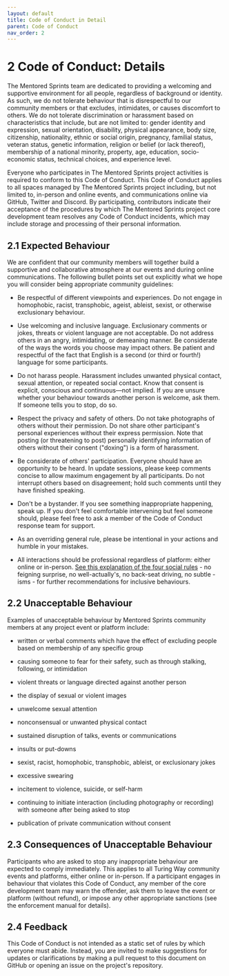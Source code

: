 ```yaml
---
layout: default
title: Code of Conduct in Detail
parent: Code of Conduct
nav_order: 2
---
```


# 2 Code of Conduct: Details

The Mentored Sprints team are dedicated to providing a welcoming and supportive environment for all people, regardless of background or identity. As such, we do not tolerate behaviour that is disrespectful to our community members or that excludes, intimidates, or causes discomfort to others. We do not tolerate discrimination or harassment based on characteristics that include, but are not limited to: gender identity and expression, sexual orientation, disability, physical appearance, body size, citizenship, nationality, ethnic or social origin, pregnancy, familial status, veteran status, genetic information, religion or belief (or lack thereof), membership of a national minority, property, age, education, socio-economic status, technical choices, and experience level.

Everyone who participates in The Mentored Sprints project activities is required to conform to this Code of Conduct. This Code of Conduct applies to all spaces managed by The Mentored Sprints project including, but not limited to, in-person and online events, and communications online via GitHub, Twitter and Discord. By participating, contributors indicate their acceptance of the procedures by which The Mentored Sprints project core development team resolves any Code of Conduct incidents, which may include storage and processing of their personal information.

## 2.1 Expected Behaviour

We are confident that our community members will together build a supportive and collaborative atmosphere at our events and during online communications. The following bullet points set out explicitly what we hope you will consider being appropriate community guidelines:

- Be respectful of different viewpoints and experiences. Do not engage in homophobic, racist, transphobic, ageist, ableist, sexist, or otherwise exclusionary behaviour.

- Use welcoming and inclusive language. Exclusionary comments or jokes, threats or violent language are not acceptable. Do not address others in an angry, intimidating, or demeaning manner. Be considerate of the ways the words you choose may impact others. Be patient and respectful of the fact that English is a second (or third or fourth!) language for some participants.

- Do not harass people. Harassment includes unwanted physical contact, sexual attention, or repeated social contact. Know that consent is explicit, conscious and continuous—not implied. If you are unsure whether your behaviour towards another person is welcome, ask them. If someone tells you to stop, do so.

- Respect the privacy and safety of others. Do not take photographs of others without their permission. Do not share other participant's personal experiences without their express permission. Note that posting (or threatening to post) personally identifying information of others without their consent ("doxing") is a form of harassment.

- Be considerate of others' participation. Everyone should have an opportunity to be heard. In update sessions, please keep comments concise to allow maximum engagement by all participants. Do not interrupt others based on disagreement; hold such comments until they have finished speaking.

- Don't be a bystander. If you see something inappropriate happening, speak up. If you don't feel comfortable intervening but feel someone should, please feel free to ask a member of the Code of Conduct response team for support.

- As an overriding general rule, please be intentional in your actions and humble in your mistakes.

- All interactions should be professional regardless of platform: either online or in-person. [See this explanation of the four social rules](https://www.recurse.com/manual#sub-sec-social-rules) - no feigning surprise, no well-actually's, no back-seat driving, no subtle -isms - for further recommendations for inclusive behaviours.

## 2.2 Unacceptable Behaviour

Examples of unacceptable behaviour by Mentored Sprints community members at any project event or platform include:

- written or verbal comments which have the effect of excluding people based on membership of any specific group

- causing someone to fear for their safety, such as through stalking, following, or intimidation

- violent threats or language directed against another person

- the display of sexual or violent images

- unwelcome sexual attention

- nonconsensual or unwanted physical contact

- sustained disruption of talks, events or communications

- insults or put-downs

- sexist, racist, homophobic, transphobic, ableist, or exclusionary jokes

- excessive swearing

- incitement to violence, suicide, or self-harm

- continuing to initiate interaction (including photography or recording) with someone after being asked to stop

- publication of private communication without consent

## 2.3 Consequences of Unacceptable Behaviour

Participants who are asked to stop any inappropriate behaviour are expected to comply immediately. This applies to all Turing Way community events and platforms, either online or in-person. If a participant engages in behaviour that violates this Code of Conduct, any member of the core development team may warn the offender, ask them to leave the event or platform (without refund), or impose any other appropriate sanctions (see the enforcement manual for details).

## 2.4 Feedback

This Code of Conduct is not intended as a static set of rules by which everyone must abide. Instead, you are invited to make suggestions for updates or clarifications by making a pull request to this document on GitHub or opening an issue on the project's repository.